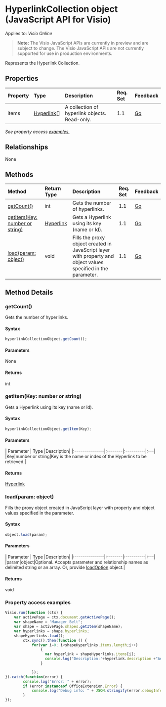 # HyperlinkCollection object (JavaScript API for Visio)

Applies to: _Visio Online_
>**Note:** The Visio JavaScript APIs are currently in preview and are subject to change. The Visio JavaScript APIs are not currently supported for use in production environments.

Represents the Hyperlink Collection.

## Properties

| Property	   | Type	|Description| Req. Set| Feedback|
|:---------------|:--------|:----------|:----|:---|
|items|[Hyperlink[]](hyperlink.md)|A collection of hyperlink objects. Read-only.|1.1|[Go](https://github.com/OfficeDev/office-js-docs/issues/new?title=Visio-hyperlinkCollection-items)|

_See property access [examples.](#property-access-examples)_

## Relationships
None


## Methods

| Method		   | Return Type	|Description| Req. Set| Feedback|
|:---------------|:--------|:----------|:----|:---|
|[getCount()](#getcount)|int|Gets the number of hyperlinks.|1.1|[Go](https://github.com/OfficeDev/office-js-docs/issues/new?title=Visio-hyperlinkCollection-getCount)|
|[getItem(Key: number or string)](#getitemkey-number-or-string)|[Hyperlink](hyperlink.md)|Gets a Hyperlink using its key (name or Id).|1.1|[Go](https://github.com/OfficeDev/office-js-docs/issues/new?title=Visio-hyperlinkCollection-getItem)|
|[load(param: object)](#loadparam-object)|void|Fills the proxy object created in JavaScript layer with property and object values specified in the parameter.|1.1|[Go](https://github.com/OfficeDev/office-js-docs/issues/new?title=Visio-hyperlinkCollection-load)|

## Method Details


### getCount()
Gets the number of hyperlinks.

#### Syntax
```js
hyperlinkCollectionObject.getCount();
```

#### Parameters
None

#### Returns
int

### getItem(Key: number or string)
Gets a Hyperlink using its key (name or Id).

#### Syntax
```js
hyperlinkCollectionObject.getItem(Key);
```

#### Parameters
| Parameter	   | Type	|Description|
|:---------------|:--------|:----------|:---|
|Key|number or string|Key is the name or index of the Hyperlink to be retrieved.|

#### Returns
[Hyperlink](hyperlink.md)

### load(param: object)
Fills the proxy object created in JavaScript layer with property and object values specified in the parameter.

#### Syntax
```js
object.load(param);
```

#### Parameters
| Parameter	   | Type	|Description|
|:---------------|:--------|:----------|:---|
|param|object|Optional. Accepts parameter and relationship names as delimited string or an array. Or, provide [loadOption](loadoption.md) object.|

#### Returns
void
### Property access examples
```js
Visio.run(function (ctx) { 
	var activePage = ctx.document.getActivePage();
	var shapeName = "Manager Belt";
	var shape = activePage.shapes.getItem(shapeName);
	var hyperlinks = shape.hyperlinks;
	shapeHyperlinks.load();
		ctx.sync().then(function () {
			for(var i=0; i<shapeHyperlinks.items.length;i++)
				{
				  var hyperlink = shapeHyperlinks.items[i];
				  console.log("Description:"+hyperlink.description +"Address:"+hyperlink.address +"SubAddress:  "+ hyperlink.subAddress);
				}

			});
}).catch(function(error) {
		console.log("Error: " + error);
		if (error instanceof OfficeExtension.Error) {
			console.log("Debug info: " + JSON.stringify(error.debugInfo));
		}
});
```
